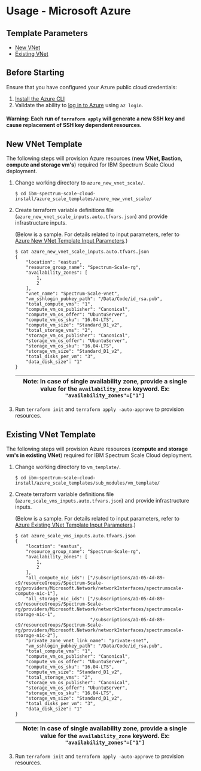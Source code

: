 # Usage - Microsoft Azure

## Template Parameters

  * [New VNet](gen/azure_new_vnet/README.md)
  * [Existing VNet](gen/azure_existing_vnet/README.md)

## Before Starting

Ensure that you have configured your Azure public cloud credentials:

1. [Install the Azure CLI](https://docs.microsoft.com/en-us/cli/azure/install-azure-cli?view=azure-cli-latest)
2. Validate the ability to [log in to Azure](https://docs.microsoft.com/en-us/cli/azure/authenticate-azure-cli?view=azure-cli-latest) using `az login`.

#### Warning: Each run of  `terraform apply` will generate a new SSH key and cause replacement of SSH key dependent resources. 

## New VNet Template

The following steps will provision Azure resources (**new VNet, Bastion, compute and storage vm's**) required for
IBM Spectrum Scale Cloud deployment.

1. Change working directory to `azure_new_vnet_scale/`.

    ```
    $ cd ibm-spectrum-scale-cloud-install/azure_scale_templates/azure_new_vnet_scale/
    ```

2. Create terraform variable definitions file (`azure_new_vnet_scale_inputs.auto.tfvars.json`) and provide infrastructure inputs.

   (Below is a sample. For details related to input parameters, refer to [Azure New VNet Template Input Parameters](docs/azure_new_vnet/README.md#inputs).)
    ```
    $ cat azure_new_vnet_scale_inputs.auto.tfvars.json
    {
        "location": "eastus",
        "resource_group_name": "Spectrum-Scale-rg",
        "availability_zones": [
            1,
            2
        ],
        "vnet_name": "Spectrum-Scale-vnet",
        "vm_sshlogin_pubkey_path": "/Data/Code/id_rsa.pub",
        "total_compute_vms": "1",
        "compute_vm_os_publisher": "Canonical",
        "compute_vm_os_offer": "UbuntuServer",
        "compute_vm_os_sku": "16.04-LTS",
        "compute_vm_size": "Standard_D1_v2",
        "total_storage_vms": "2",
        "storage_vm_os_publisher": "Canonical",
        "storage_vm_os_offer": "UbuntuServer",
        "storage_vm_os_sku": "16.04-LTS",
        "storage_vm_size": "Standard_D1_v2",
        "total_disks_per_vm": "3",
        "data_disk_size": "1"
    }
    ```

    | Note: In case of single availability zone, provide a single value for the `availability_zone` keyword. Ex: `"availability_zones"=["1"]`|
    | --- |

3. Run `terraform init` and `terraform apply -auto-approve` to provision resources.

## Existing VNet Template

The following steps will provision Azure resources (**compute and storage vm's in existing VNet**) required for
IBM Spectrum Scale Cloud deployment.

1. Change working directory to `vm_template/`.

    ```
    $ cd ibm-spectrum-scale-cloud-install/azure_scale_templates/sub_modules/vm_template/
    ```

2. Create terraform variable definitions file (`azure_scale_vms_inputs.auto.tfvars.json`) and provide infrastructure inputs.

   (Below is a sample. For details related to input parameters, refer to [Azure Existing VNet Template Input Parameters](docs/azure_existing_vnet/README.md#inputs).)

    ```
    $ cat azure_scale_vms_inputs.auto.tfvars.json
    {
        "location": "eastus",
        "resource_group_name": "Spectrum-Scale-rg",
        "availability_zones": [
            1,
            2
        ],
        "all_compute_nic_ids": ["/subscriptions/a1-05-4d-89-c9/resourceGroups/Spectrum-Scale-rg/providers/Microsoft.Network/networkInterfaces/spectrumscale-compute-nic-1"],
        "all_storage_nic_ids": ["/subscriptions/a1-05-4d-89-c9/resourceGroups/Spectrum-Scale-rg/providers/Microsoft.Network/networkInterfaces/spectrumscale-storage-nic-1",
                                "/subscriptions/a1-05-4d-89-c9/resourceGroups/Spectrum-Scale-rg/providers/Microsoft.Network/networkInterfaces/spectrumscale-storage-nic-2"],
        "private_zone_vnet_link_name": "private-snet",
        "vm_sshlogin_pubkey_path": "/Data/Code/id_rsa.pub",
        "total_compute_vms": "1",
        "compute_vm_os_publisher": "Canonical",
        "compute_vm_os_offer": "UbuntuServer",
        "compute_vm_os_sku": "16.04-LTS",
        "compute_vm_size": "Standard_D1_v2",
        "total_storage_vms": "2",
        "storage_vm_os_publisher": "Canonical",
        "storage_vm_os_offer": "UbuntuServer",
        "storage_vm_os_sku": "16.04-LTS",
        "storage_vm_size": "Standard_D1_v2",
        "total_disks_per_vm": "3",
        "data_disk_size": "1"
    }
    ```

    | Note: In case of single availability zone, provide a single value for the `availability_zone` keyword. Ex: `"availability_zones"=["1"]`|
    | --- |

3. Run `terraform init` and `terraform apply -auto-approve` to provision resources.

